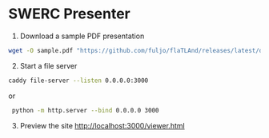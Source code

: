 # SWERC Presenter

1. Download a sample PDF presentation

```sh
wget -O sample.pdf "https://github.com/fuljo/flaTLAnd/releases/latest/download/tla_slides.pdf"
```

2. Start a file server

```sh
caddy file-server --listen 0.0.0.0:3000
```
or 
```sh
 python -m http.server --bind 0.0.0.0 3000 
```

3. Preview the site [http://localhost:3000/viewer.html](http://localhost:3000/viewer.html)